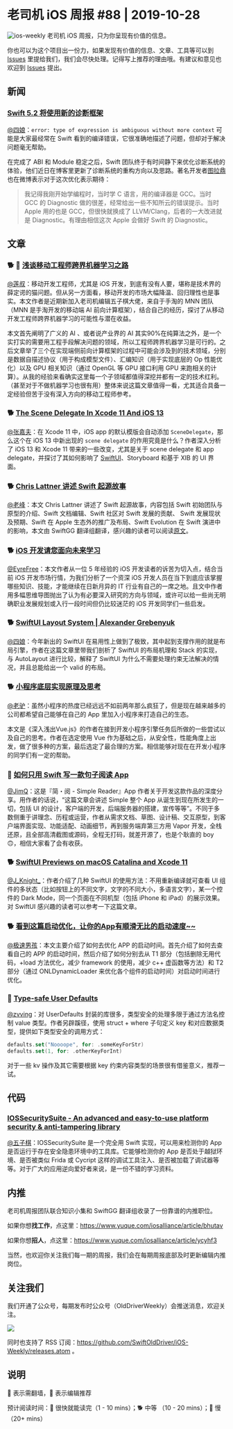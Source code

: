 # 老司机 iOS 周报 #88 | 2019-10-28

![ios-weekly](https://github.com/SwiftOldDriver/iOS-Weekly/blob/master/assets/ios-weekly.png?raw=true)
老司机 iOS 周报，只为你呈现有价值的信息。

你也可以为这个项目出一份力，如果发现有价值的信息、文章、工具等可以到 [Issues](https://github.com/SwiftOldDriver/iOS-Weekly/issues) 里提给我们，我们会尽快处理。记得写上推荐的理由哦。有建议和意见也欢迎到 [Issues](https://github.com/SwiftOldDriver/iOS-Weekly/issues) 提出。

## 新闻

### [Swift 5.2 将使用新的诊断框架](https://juejin.im/post/5dac17efe51d4524d6748831)

[@四娘](https://kemchenj.github.io/)：`error: type of expression is ambiguous without more context` 可能是大家最经常在 Swift 看到的编译错误，它很准确地描述了问题，但却对于解决问题毫无帮助。

在完成了 ABI 和 Module 稳定之后，Swift 团队终于有时间静下来优化诊断系统的体验，他们近日在博客里更新了诊断系统的重构方向以及思路。著名开发者[图拉鼎](https://weibo.com/1846569133/Ic2BSxNBh)也在微博表示对于这次优化表示期待：

> 我记得我刚开始学编程时，当时学 C 语言，用的编译器是 GCC。当时 GCC 的 Diagnostic 做的很差，经常给出一些不知所云的错误提示。当时 Apple 用的也是 GCC，但很快就换成了 LLVM/Clang，后者的一大改进就是 Diagnostic。有理由相信这次 Apple 会做好 Swift 的 Diagnostic。

## 文章

### 🐕 🌟 [浅谈移动工程师跨界机器学习之路](http://satanwoo.github.io/2019/10/27/MNN1/)

[@莲叔](https://weibo.com/aaaron7)：移动开发工程师，尤其是 iOS 开发，到底有没有人要，堪称是技术界的薛定谔的猫问题。但从另一方面看，移动开发的市场大幅降温、回归理性也是事实。本文作者是近期新加入老司机编辑五子棋大佬，来自于手淘的 MNN 团队（MNN 是手淘开发的移动端 AI 前向计算框架），结合自己的经历，探讨了从移动开发工程师跨界机器学习的可能性与潜在收益。

本文首先阐明了广义的 AI 、或者说产业界的 AI 其实90%在纯算法之外，是一个实打实的需要用工程手段解决问题的领域，所以工程师跨界机器学习是可行的。之后文章举了三个在实现端侧前向计算框架的过程中可能会涉及到的技术领域，分别是数据自描述协议（用于构成模型文件）、汇编知识（用于实现底层的 Op 性能优化）以及 GPU 相关知识（通过 OpenGL 等 GPU 接口利用 GPU 来跑相关的计算）。从我的经验来看确实这里每一个子领域都值得深挖并都有一定的技术红利。（甚至对于不做机器学习也很有用）整体来说这篇文章值得一看，尤其适合具备一定经验但苦于没有深入方向的移动工程师参考。

### 🐕 [The Scene Delegate In Xcode 11 And iOS 13](https://learnappmaking.com/scene-delegate-app-delegate-xcode-11-ios-13/?utm_campaign=iOS%2BDev%2BWeekly&utm_medium=web&utm_source=iOS%2BDev%2BWeekly%2BIssue%2B426)

[@张嘉夫](https://github.com/josephchang10)：在 Xcode 11 中，iOS app 的默认模版会自动添加 `SceneDelegate`，那么这个在 iOS 13 中新出现的 `scene delegate` 的作用究竟是什么？作者深入分析了 iOS 13 和 Xcode 11 带来的一些改变，尤其是关于 scene delegate 和 app delegate，并探讨了其如何影响了 [SwiftUI](https://learnappmaking.com/swiftui-getting-started-how-to-ios-swift/)、Storyboard 和基于 XIB 的 UI 界面。

### 🐕 [Chris Lattner 讲述 Swift 起源故事](https://juejin.im/post/5daaf962f265da5b6a16aa87)

[@老峰](https://github.com/GesanTung)：本文 Chris Lattner 讲述了 Swift 起源故事，内容包括 Swift 初始团队与原型的介绍、Swift 文档编辑、Swift 社区对 Swift 发展的贡献、 Swift 发展现状及预期、Swift 在 Apple 生态外的推广及布局、Swift Evolution 在 Swift 演进中的影响，本文由 SwiftGG 翻译组翻译，感兴趣的读者可以阅读[原文](https://oleb.net/2019/chris-lattner-swift-origins/)。

### 🐕 [iOS 开发请您面向未来学习](https://juejin.im/post/5da6d14ae51d4524b601b78a)

[@EyreFree](https://weibo.com/eyrefree777)：本文作者从一位 5 年经验的 iOS 开发读者的诉苦为切入点，结合当前 iOS 开发市场行情，为我们分析了一个资深 iOS 开发人员在当下到底应该掌握哪些知识、技能，才能继续在日新月异的 IT 行业有自己的一席之地。且文中作者用多幅思维导图抛出了认为有必要深入研究的方向与领域，或许可以给一些尚无明确职业发展规划或入行一段时间但仍比较迷茫的 iOS 开发同学们一些启发。

### 🐕 [SwiftUI Layout System | Alexander Grebenyuk](https://kean.github.io/post/swiftui-layout-system)

[@四娘](https://kemchenj.github.io/)：今年新出的 SwiftUI 在易用性上做到了极致，其中起到支撑作用的就是布局引擎，作者在这篇文章里带我们剖析了 SwiftUI 的布局机理和 Stack 的实现，与 AutoLayout 进行比较，解释了 SwiftUI 为什么不需要处理约束无法解决的情况，并且总能给出一个 valid 的布局。

### 🐕 [小程序底层实现原理及思考](https://mp.weixin.qq.com/s/T6Mcu24Cmih-E_VCUo3PEQ)

[@老驴](https://www.weibo.com/6090610445)：虽然小程序的热度已经远远不如前两年那么疯狂了，但是现在越来越多的公司都希望自己能够在自己的 App 里加入小程序来打造自己的生态。

本文是《深入浅出Vue.js》的作者在接到开发小程序引擎任务后所做的一些尝试以及自己的思考。作者在选定使用 Vue 作为基础之后，从安全性，性能角度上出发，做了很多种的方案，最后选定了最合理的方案。相信能够对现在在开发小程序的同学们有一定的帮助。

### 🐢 [如何只用 Swift 写一款句子阅读 App](https://www.iweslie.com/index.php/archives/219/)

[@JimQ](https://github.com/waz0820)：这是『简・阅 - Simple Reader』App 作者关于开发这款作品的深度分享。用作者的话说，“这篇文章会讲述 Simple 整个 App 从诞生到现在所发生的一切，包括 UI 的设计，客户端的开发，后端服务器的搭建，宣传等等”。不同于多数侧重于讲理念、历程或运营，作者从需求文档、草图、设计稿、交互原型，到客户端界面实现、功能适配、动画细节，再到服务端弃第三方用 Vapor 开发，全栈还原，且全部高清截图或源码，全程无打码，就差开源了，也是个耿直的 boy 🙃，相信大家看了会有收获。

### 🐕 [Swift​UI Previews on macOS Catalina and Xcode 11](https://nshipster.com/swiftui-previews/)

[@J_Knight_](https://github.com/knightsj)：作者介绍了几种 SwiftUI 的使用方法：不用重新编译就可查看 UI 组件的多状态（比如按钮上的不同文字，文字的不同大小，多语言文字），某一个控件的 Dark Mode，同一个页面在不同机型（包括 iPhone 和 iPad）的展示效果。对 SwiftUI 感兴趣的读者可以参考一下这篇文章。

### 🐕 [看到这篇启动优化，让你的App有顺滑无比的启动速度~~](https://juejin.im/post/5cff0ada6fb9a07edc0b4c3c)

[@极速男孩](https://github.com/ztlyyznf001)：本文主要介绍了如何去优化 APP 的启动时间。首先介绍了如何去查看自己的 APP 的启动时间，然后介绍了如何分别去从 T1 部分（包括删除无用代码，+load 方法优化，减少 framework 的使用，减少 c++ 虚函数等方法）和 T2 部分（通过 ONLDynamicLoader 来优化各个组件的启动时间）对启动时间进行优化。

### 🐎 [Type-safe User Defaults](https://danieltull.co.uk//blog/2019/10/09/type-safe-user-defaults/)

[@zvving](https://github.com/zvving)：对 UserDefaults 封装的库很多，类型安全的处理多限于通过方法名控制 value 类型。作者另辟蹊径，使用 struct + where 子句定义 key 和对应数据类型，提供如下类型安全的调用方式：

```swift
defaults.set("Noooope", for: .someKeyForStr)
defaults.set(1, for: .otherKeyForInt)
```

对于一些 kv 操作及其它需要根据 key 约束内容类型的场景很有借鉴意义，推荐一试。

## 代码

### [IOSSecuritySuite -  An advanced and easy-to-use platform security & anti-tampering library](https://github.com/securing/IOSSecuritySuite)

[@五子棋](https://satanwoo.github.io)：IOSSecuritySuite 是一个完全用 Swift 实现，可以用来检测你的 App 是否运行于存在安全隐患环境中的工具库。它能够检测你的 App 是否处于越狱环境、是否被类似 Frida 或 Cycript 这样的调试工具注入、是否被加载了调试器等等。对于广大的应用逆向爱好者来说，是一份不错的学习资料。


## 内推

老司机周报团队联合知识小集和 SwiftGG 翻译组收录了一份靠谱的内推职位。

如果你想**找工作**，点这里：https://www.yuque.com/iosalliance/article/bhutav

如果你想**招人**，点这里：https://www.yuque.com/iosalliance/article/ycyhf3

当然，也欢迎你关注我们每一期的周报，我们会在每期周报底部及时更新编辑内推岗位。

## 关注我们

我们开通了公众号，每期发布时公众号（OldDriverWeekly）会推送消息，欢迎关注。

![](https://github.com/SwiftOldDriver/iOS-Weekly/blob/master/assets/qrcode_for_wechat.jpg?raw=true)

同时也支持了 RSS 订阅：https://github.com/SwiftOldDriver/iOS-Weekly/releases.atom 。

## 说明

🚧 表示需翻墙，🌟 表示编辑推荐

预计阅读时间：🐎 很快就能读完（1 - 10 mins）；🐕 中等 （10 - 20 mins）；🐢 慢（20+ mins）


